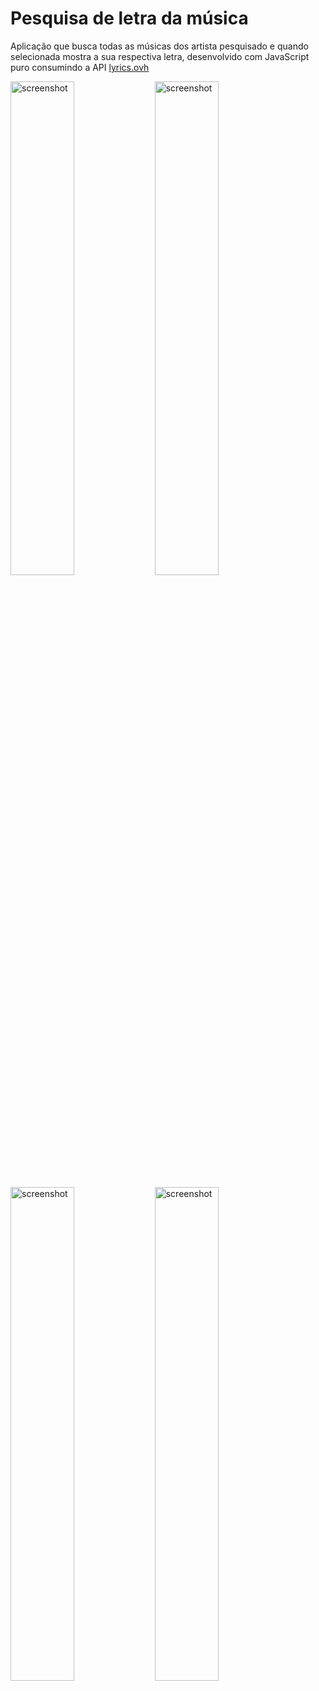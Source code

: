 # Pesquisa de letra da música

Aplicação que busca todas as músicas dos artista pesquisado e quando selecionada mostra a sua respectiva letra, desenvolvido com JavaScript puro consumindo a API [lyrics.ovh](https://lyricsovh.docs.apiary.io/#)

<p>
  <img src="/.github/p1.png" alt="screenshot" width="45%"/>
  <img src="/.github/p2.png" alt="screenshot" width="45%"/>
</p>

<p>
  <img src="/.github/p3.png" alt="screenshot" width="45%"/>
  <img src="/.github/p4.png" alt="screenshot" width="45%"/>
</p>

